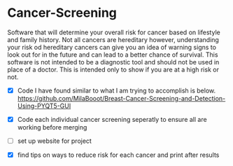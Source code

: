 # Cancer-Screening
Software that will determine your overall risk for cancer based on lifestyle and family history. Not all cancers are hereditary however, understanding your risk od hereditary cancers can give you an idea of warning signs to look out for in the future and can lead to a better chance of survival. 
This software is not intended to be a diagnostic tool and should not be used in place of a doctor. This is intended only to show if you are at a high risk or not. 
- [x] Code I have found similar to what I am trying to accomplish is below. https://github.com/MilaBooot/Breast-Cancer-Screening-and-Detection-Using-PYQT5-GUI
- [x] Code each individual cancer screening seperatly to ensure all are working before merging
- [ ] set up website for project
- [x] find tips on ways to reduce risk for each cancer and print after results

